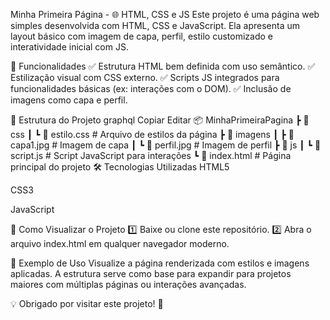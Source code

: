 Minha Primeira Página - 🌐 HTML, CSS e JS
Este projeto é uma página web simples desenvolvida com HTML, CSS e JavaScript. Ela apresenta um layout básico com imagem de capa, perfil, estilo customizado e interatividade inicial com JS.

🚀 Funcionalidades
✅ Estrutura HTML bem definida com uso semântico.
✅ Estilização visual com CSS externo.
✅ Scripts JS integrados para funcionalidades básicas (ex: interações com o DOM).
✅ Inclusão de imagens como capa e perfil.

📂 Estrutura do Projeto
graphql
Copiar
Editar
📦 MinhaPrimeiraPagina
┣ 📂 css
┃ ┗ 📜 estilo.css        # Arquivo de estilos da página
┣ 📂 imagens
┃ ┣ 📜 capa1.jpg         # Imagem de capa
┃ ┗ 📜 perfil.jpg        # Imagem de perfil
┣ 📂 js
┃ ┗ 📜 script.js         # Script JavaScript para interações
┗ 📜 index.html          # Página principal do projeto
🛠 Tecnologias Utilizadas
HTML5

CSS3

JavaScript

📌 Como Visualizar o Projeto
1️⃣ Baixe ou clone este repositório.
2️⃣ Abra o arquivo index.html em qualquer navegador moderno.

📝 Exemplo de Uso
Visualize a página renderizada com estilos e imagens aplicadas. A estrutura serve como base para expandir para projetos maiores com múltiplas páginas ou interações avançadas.

💡 Obrigado por visitar este projeto! 🚀
